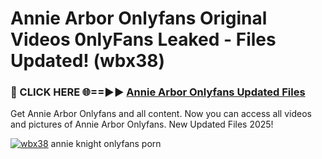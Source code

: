# Annie Arbor Onlyfans Original Videos 0nlyFans Leaked - Files Updated! (wbx38)

<h3>🔴 CLICK HERE 🌐==►► <a href="https://tinyurl.com/2jnfzry5" rel="nofollow">Annie Arbor Onlyfans Updated Files</a></h3>

Get Annie Arbor Onlyfans and all content. Now you can access all videos and pictures of Annie Arbor Onlyfans. New Updated Files 2025!

[![wbx38](https://i.imgur.com/GyGTBgg.gif)](https://tinyurl.com/2jnfzry5)
annie knight onlyfans porn